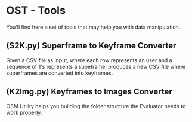 # OST - Tools

You'll find here a set of tools that may help you with data manipulation.

## (S2K.py) Superframe to Keyframe Converter

Given a CSV file as input, where each row represents an user and a sequence of 1's represents a supeframe,
produces a new CSV file where superframes are converted into keyframes.

## (K2Img.py) Keyframes to Images Converter

OSM Utility helps you building the folder structure the Evaluator needs to work properly.
